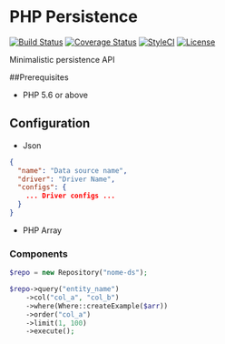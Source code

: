 # PHP Persistence
[![Build Status](https://travis-ci.org/SoftboxLab/php-persistence.svg?branch=master)](https://travis-ci.org/SoftboxLab/php-persistence)
[![Coverage Status](https://coveralls.io/repos/github/SoftboxLab/php-persistence/badge.svg?branch=master)](https://coveralls.io/github/SoftboxLab/php-persistence?branch=master)
[![StyleCI](https://styleci.io/repos/83156250/shield?branch=master)](https://styleci.io/repos/83156250)
[![License](https://img.shields.io/badge/License-Apache%202.0-blue.svg)](https://raw.githubusercontent.com/SoftboxLab/php-persistence/master/LICENSE)

Minimalistic persistence API

##Prerequisites

 - PHP 5.6 or above

## Configuration

- Json

```json
{
  "name": "Data source name",
  "driver": "Driver Name",
  "configs": {
    ... Driver configs ...
  }
}
```

- PHP Array

### Components

```php
$repo = new Repository("nome-ds");

$repo->query("entity_name")
    ->col("col_a", "col_b")
    ->where(Where::createExample($arr))
    ->order("col_a")
    ->limit(1, 100)
    ->execute();
```
